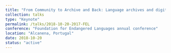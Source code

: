 ```yaml
---
title: "From Community to Archive and Back: Language archives and digital return"
collection: talks
type: "Keynote"
permalink: /talks/2018-10-20-2017-FEL
conference: "Foundation for Endangered Languages annual conference"
location: "Alcanena, Portugal"
date: 2018-10-20
status: "active"
---
```


